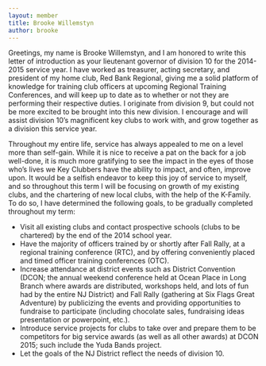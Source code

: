 ```yaml
---
layout: member
title: Brooke Willemstyn
author: brooke
---
```


Greetings, my name is Brooke Willemstyn, and I am honored to write this letter of introduction as your lieutenant governor of division 10 for the 2014-2015 service year. I have worked as treasurer, acting secretary, and president of my home club, Red Bank Regional, giving me a solid platform of knowledge for training club officers at upcoming Regional Training Conferences, and will keep up to date as to whether or not they are performing their respective duties. I originate from division 9, but could not be more excited to be brought into this new division. I encourage and will assist division 10’s magnificent key clubs to work with, and grow together as a division this service year.

Throughout my entire life, service has always appealed to me on a level more than self-gain. While it is nice to receive a pat on the back for a job well-done, it is much more gratifying to see the impact in the eyes of those who’s lives we Key Clubbers have the ability to impact, and often, improve upon. It would be a selfish endeavor to keep this joy of service to myself, and so throughout this term I will be focusing on growth of my existing clubs, and the chartering of new local clubs, with the help of the K-Family. To do so, I have determined the following goals, to be gradually completed throughout my term:

- Visit all existing clubs and contact prospective schools (clubs to be chartered) by the end of the 2014 school year.
- Have the majority of officers trained by or shortly after Fall Rally, at a regional training conference (RTC), and by offering conveniently placed and timed officer training conferences (OTC).
- Increase attendance at district events such as District Convention (DCON; the annual weekend conference held at Ocean Place in Long Branch where awards are distributed, workshops held, and lots of fun had by the entire NJ District) and Fall Rally (gathering at Six Flags Great Adventure) by publicizing the events and providing opportunities to fundraise to participate (including chocolate sales, fundraising ideas presentation or powerpoint, etc.).
- Introduce service projects for clubs to take over and prepare them to be competitors for big service awards (as well as all other awards) at DCON 2015; such include the Yuda Bands project.
- Let the goals of the NJ District reflect the needs of division 10.
